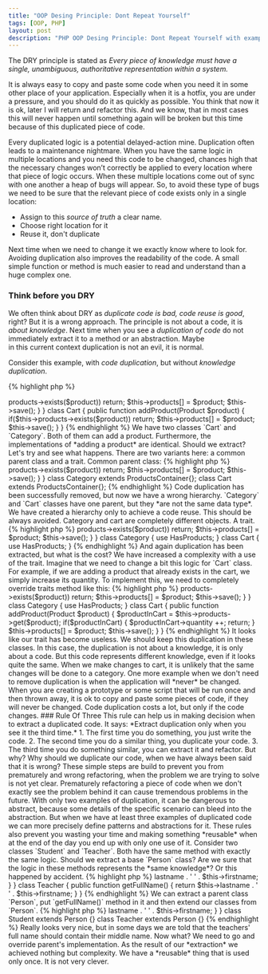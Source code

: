 ```yaml
---
title: "OOP Desing Principle: Dont Repeat Yourself"
tags: [OOP, PHP]
layout: post
description: "PHP OOP Desing Principle: Dont Repeat Yourself with examples"
---
```


The DRY principle is stated as *Every piece of knowledge must have a single, unambiguous, authoritative representation within a system.* 

It is always easy to copy and paste some code when you need it in some other place of your application. Especially when it is a hotfix, you are under a pressure, and you should do it as quickly as possible. You think that now it is ok, later I will return and refactor this. And we know, that in most cases this will never happen until something again will be broken but this time because of this duplicated piece of code.

Every duplicated logic is a potential delayed-action mine. Duplication often leads to a maintenance nightmare. When you have the same logic in multiple locations and you need this code to be changed, chances high that the necessary changes won’t correctly be applied to every location where that piece of logic occurs. When these multiple locations come out of sync with one another a heap of bugs will appear. 
So, to avoid these type of bugs we need to be sure that the relevant piece of code exists only in a single location:

- Assign to this *source of truth* a clear name.
- Choose right location for it
- Reuse it, don't duplicate

Next time when we need to change it we exactly know where to look for. Avoiding duplication also improves the readability of the code. A small simple function or method is much easier to read and understand than a huge complex one.

### Think before you DRY

We often think about DRY as *duplicate code is bad, code reuse is good*, right? But it is a wrong approach. The principle is not about a code, it is *about knowledge*. Next time when you see a *duplication of code* do not immediately extract it to a method or an abstraction. Maybe  
in this current context duplication is not an evil, it is normal. 

Consider this example, with *code duplication*, but without *knowledge duplication*.

{% highlight php %}
<?php

class Category 
{
    public function addProduct(Product $product)
    {
        if($this->products->exists($product)) return;

        $this->products[] = $product;

        $this->save();
    }
}

class Cart
{
    public function addProduct(Product $product)
    {
        if($this->products->exists($product)) return;

        $this->products[] = $product;

        $this->save();
    }
}
{% endhighlight %}

We have two classes `Cart` and `Category`. Both of them can add a product. Furthermore, the implementations of *adding a product* are identical. Should we extract? Let's try and see what happens. There are two variants here: a common parent class and a trait.

Common parent class:
{% highlight php %}
<?php

astract class ProductsContainer {
    public function addProduct(Product $product)
    {
        if($this->products->exists($product)) return;

        $this->products[] = $product;

        $this->save();
    }
}

class Category extends ProductsContainer{};
class Cart extends ProductsContainer{};
{% endhighlight %}


Code duplication has been successfully removed, but now we have a wrong hierarchy. `Category` and `Cart` classes have one parent, but they *are not the same data type*. We have created a hierarchy only to achieve a code reuse. This should be always avoided. Category and cart are completely different objects. 

A trait.

{% highlight php %}
<?php

trait HasProducts
{
   public function addProduct(Product $product)
    {
        if($this->products->exists($product)) return;

        $this->products[] = $product;

        $this->save();
    } 
}

class Category 
{
    use HasProducts;
}

class Cart
{
    use HasProducts;
}
{% endhighlight %}

And again duplication has been extracted, but what is the cost? We have increased a complexity with a use of the trait. Imagine that we need to change a bit this logic for `Cart` class. For example, if we are adding a product that already exists in the cart, we simply increase its quantity. To implement this, we need to completely override traits method like this:

{% highlight php %}
<?php

trait HasProducts
{
   public function addProduct(Product $product)
    {
        if($this->products->exists($product)) return;

        $this->products[] = $product;

        $this->save();
    } 
}

class Category 
{
    use HasProducts;
}

class Cart
{
    public function addProduct(Product $product)
    {
        $productInCart = $this->products->get($product);

        if($productInCart) {
            $productInCart->quantity ++;
            return;
        }

        $this->products[] = $product;

        $this->save();
    } 
}
{% endhighlight %}

It looks like our trait has become useless. We should keep this duplication in these classes. In this case, the duplication is not about a knowledge, it is only about a code. But this code represents different knowledge, even if it looks quite the same. When we make changes to cart, it is unlikely that the same changes will be done to a category.

One more example when we don't need to remove duplication is when the application will *never* be changed. When you are creating a prototype or some script that will be run once and then thrown away, it is ok to copy and paste some pieces of code, if they will never be changed. Code duplication costs a lot, but only if the code changes.

### Rule Of Three
This rule can help us in making decision when to extract a duplicated code. It says: *Extract duplication only when you see it the third time.*

1. The first time you do something, you just write the code.
2. The second time you do a similar thing, you duplicate your code.
3. The third time you do something similar, you can extract it and refactor.

But why? Why should we duplicate our code, when we have always been said that it is wrong?

These simple steps are build to prevent you from prematurely and wrong refactoring, when the problem we are trying to solve is not yet clear. Prematurely refactoring a piece of code when we don't exactly see the problem behind it can cause tremendous problems in the future. With only two examples of duplication, it can be dangerous to abstract, because some details of the specific scenario can bleed into the abstraction. But when we have at least three examples of duplicated code we can more precisely define patterns and abstractions for it. These rules also prevent you wasting your time and making something *reusable* when at the end of the day you end up with only one use of it.

Consider two classes `Student` and `Teacher`. Both have the same method with exactly the same logic. Should we extract a base `Person` class? Are we sure that the logic in these methods represents the *same knowledge*? Or this happened by accident.

{% highlight php %}
<?php

class Student 
{
    public function getFullName()
    {
        return $this->lastname . ' ' . $this->firstname;
    }
}

class Teacher 
{
    public function getFullName()
    {
        return $this->lastname . ' ' . $this->firstname;
    }   
}
{% endhighlight %}

We can extract a parent class `Person`, put `getFullName()` method in it and then extend our classes from `Person`.

{% highlight php %}
<?php

class Person
{
   public function getFullName()
    {
        return $this->lastname . ' ' . $this->firstname;
    } 
}

class Student extends Person {}
class Teacher extends Person {}
{% endhighlight %}

Really looks very nice, but in some days we are told that the teachers' full name should contain their middle name. Now what? We need to go and override parent's implementation. As the result of our *extraction* we achieved nothing but complexity. We have a *reusable* thing that is used only once. It is not very clever.


